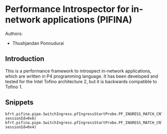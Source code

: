 # Performance Introspector for in-network applications (PIFINA)
Authors:
* Thushjandan Ponnudurai

## Introduction
This is a performance framework to introspect in-network applications, which are written in P4 programming language. It has been developed and tested for the Intel Tofino architecture 2, but it is backwards compatible to Tofino 1.

## Snippets
```
bfrt.pifina.pipe.SwitchIngress.pfIngressStartProbe.PF_INGRESS_MATCH_CNT.add_with_pf_start_ingress_measure(protocol=0xFA,dstAddr=0x0A000202,dstAddr_mask=0xFFFFFFFF,srcAddr=0x0A000102,srcAddr_mask=0xFFFFFFFF, sessionId=0x6)
bfrt.pifina.pipe.SwitchIngress.pfIngressStartProbe.PF_INGRESS_MATCH_CNT.add_with_pf_start_ingress_measure(protocol=0xFA,dstAddr=0x0A000202,dstAddr_mask=0xFFFFFFFF,srcAddr=0x0A000101,srcAddr_mask=0xFFFFFFFF, sessionId=0x4)
```
